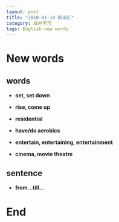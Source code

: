 ```yaml
---
layout: post
title: "2018-01-10 新词汇"
category: 成外学习
tags: English new words
---
```

# New words

## words
* __set, set down__

* __rise, come up__

* __residential__

* __have/do aerobics__

* __entertain, entertaining, entertainment__

* __cinema, movie theatre__

## sentence

* __from...till...__


# End
